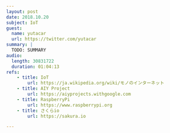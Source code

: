 ```yaml
---
layout: post
date: 2018.10.20
subject: IoT
guest:
  name: yutacar
  url: https://twitter.com/yutacar
summary: |
  TODO: SUMMARY
audio:
  length: 30831722
  duration: 01:04:13
refs:
	- title: IoT
		url: https://ja.wikipedia.org/wiki/モノのインターネット
	- title: AIY Project
		url: https://aiyprojects.withgoogle.com
	- title: RaspberryPi
		url: https://www.raspberrypi.org
	- title: さくらio
		url: https://sakura.io

---
```

